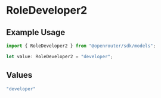 # RoleDeveloper2

## Example Usage

```typescript
import { RoleDeveloper2 } from "@openrouter/sdk/models";

let value: RoleDeveloper2 = "developer";
```

## Values

```typescript
"developer"
```